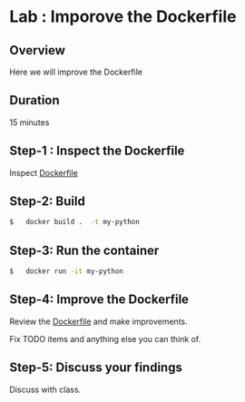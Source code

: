 <link rel='stylesheet' href='../../assets/css/main.css'/>

# Lab : Imporove the Dockerfile

## Overview

Here we will improve the Dockerfile

## Duration

15 minutes

## Step-1 : Inspect the Dockerfile

Inspect [Dockerfile](Dockerfile)

## Step-2: Build

```bash
$   docker build .  -t my-python
```

## Step-3: Run the container

```bash
$   docker run -it my-python
```

## Step-4: Improve the Dockerfile

Review the [Dockerfile](Dockerfile) and make improvements.

Fix TODO items and anything else you can think of.

## Step-5: Discuss your findings

Discuss with class.
